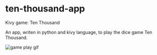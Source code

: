 # ten-thousand-app
Kivy game: Ten Thousand

An app, writen in python and kivy language, to play the dice game Ten Thousand.

![game play gif](https://github.com/llpk79/ten-thousand-app/blob/master/20190527_192220.gif)
